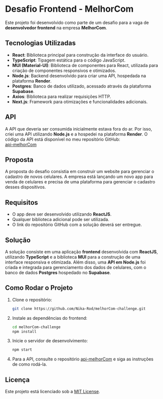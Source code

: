 # Desafio Frontend - MelhorCom

Este projeto foi desenvolvido como parte de um desafio para a vaga de **desenvolvedor frontend** na empresa **MelhorCom**.

## Tecnologias Utilizadas

- **React**: Biblioteca principal para construção da interface do usuário.
- **TypeScript**: Tipagem estática para o código JavaScript.
- **MUI (Material-UI)**: Biblioteca de componentes para React, utilizada para criação de componentes responsivos e otimizados.
- **Node.js**: Backend desenvolvido para criar uma API, hospedada na plataforma **Render**.
- **Postgres**: Banco de dados utilizado, acessado através da plataforma **Supabase**.
- **Axios**: Biblioteca para realizar requisições HTTP.
- **Next.js**: Framework para otimizações e funcionalidades adicionais.

## API

A API que deveria ser consumida inicialmente estava fora do ar. Por isso, criei uma API utilizando **Node.js** e a hospedei na plataforma **Render**. O código da API está disponível no meu repositório GitHub:  
[api-melhorCom](https://github.com/Nika-Rod/api-melhorCom)

## Proposta

A proposta do desafio consistia em construir um website para gerenciar o cadastro de novos celulares. A empresa está lançando um novo app para venda de celulares e precisa de uma plataforma para gerenciar o cadastro desses dispositivos.

## Requisitos

- O app deve ser desenvolvido utilizando **ReactJS**.
- Qualquer biblioteca adicional pode ser utilizada.
- O link do repositório GitHub com a solução deverá ser entregue.

## Solução

A solução consiste em uma aplicação **frontend** desenvolvida com **ReactJS**, utilizando **TypeScript** e a biblioteca **MUI** para a construção de uma interface responsiva e otimizada. Além disso, uma **API em Node.js** foi criada e integrada para gerenciamento dos dados de celulares, com o banco de dados **Postgres** hospedado no **Supabase**.

## Como Rodar o Projeto

1. Clone o repositório:
    ```bash
    git clone https://github.com/Nika-Rod/melhorCom-challenge.git
    ```

2. Instale as dependências do frontend:
    ```bash
    cd melhorCom-challenge
    npm install
    ```

3. Inicie o servidor de desenvolvimento:
    ```bash
    npm start
    ```

4. Para a API, consulte o repositório [api-melhorCom](https://github.com/Nika-Rod/api-melhorCom) e siga as instruções de como rodá-la.

## Licença

Este projeto está licenciado sob a [MIT License](LICENSE).
